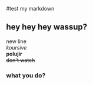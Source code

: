 #test my markdown<br>
## hey hey hey wassup?  

new line<br>
*koursive*<br>
**polujir**  
~~don't watch~~  

### what you do?



